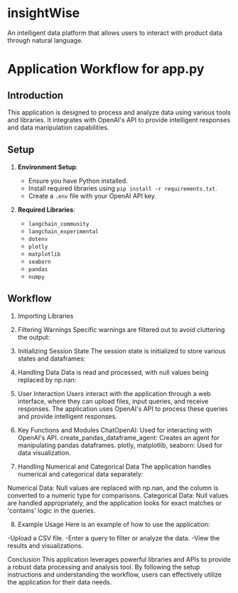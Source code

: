 # insightWise
An intelligent data platform that allows users to interact with product data through natural language.

# Application Workflow for app.py

## Introduction
This application is designed to process and analyze data using various tools and libraries. It integrates with OpenAI's API to provide intelligent responses and data manipulation capabilities.

## Setup
1. **Environment Setup**:
   - Ensure you have Python installed.
   - Install required libraries using `pip install -r requirements.txt`.
   - Create a `.env` file with your OpenAI API key.

2. **Required Libraries**:
   - `langchain_community`
   - `langchain_experimental`
   - `dotenv`
   - `plotly`
   - `matplotlib`
   - `seaborn`
   - `pandas`
   - `numpy`

## Workflow

1. Importing Libraries

2. Filtering Warnings
Specific warnings are filtered out to avoid cluttering the output:

3. Initializing Session State
The session state is initialized to store various states and dataframes:

4. Handling Data
Data is read and processed, with null values being replaced by np.nan:

5. User Interaction
Users interact with the application through a web interface, where they can upload files, input queries, and receive responses. The application uses OpenAI's API to process these queries and provide intelligent responses.

6. Key Functions and Modules
ChatOpenAI: Used for interacting with OpenAI's API.
create_pandas_dataframe_agent: Creates an agent for manipulating pandas dataframes.
plotly, matplotlib, seaborn: Used for data visualization.

7. Handling Numerical and Categorical Data
The application handles numerical and categorical data separately:

Numerical Data: Null values are replaced with np.nan, and the column is converted to a numeric type for comparisons.
Categorical Data: Null values are handled appropriately, and the application looks for exact matches or 'contains' logic in the queries.

8. Example Usage
Here is an example of how to use the application:

-Upload a CSV file.
-Enter a query to filter or analyze the data.
-View the results and visualizations.

Conclusion
This application leverages powerful libraries and APIs to provide a robust data processing and analysis tool. By following the setup instructions and understanding the workflow, users can effectively utilize the application for their data needs.

